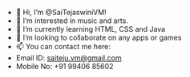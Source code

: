 - 👋 Hi, I’m @SaiTejaswiniVM!
- 👀 I’m interested in music and arts.
- 🌱 I’m currently learning HTML, CSS and Java
- 💞️ I’m looking to collaborate on any apps or games
- 📫 You can contact me here:
- Email ID: saiteju.vm@gmail.com
- Mobile No: +91 99406 85602
